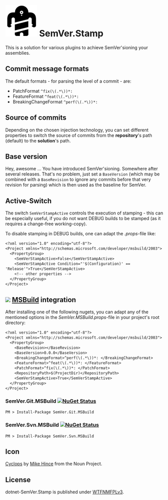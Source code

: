 # ![Icon](Icons/package_icon.png) SemVer.Stamp

This is a solution for various plugins to achieve SemVer'sioning your assemblies.

## Commit message formats

The default formats - for parsing the level of a commit - are:

- PatchFormat `^fix(\(.*\))*: `
- FeatureFormat `^feat(\(.*\))*: `
- BreakingChangeFormat `^perf(\(.*\))*: `

## Source of commits

Depending on the chosen injection technology, you can set different properties to switch the source of commits from the **repository**'s path (default) to the **solution**'s path.

## Base version

Hey, awesome ... You have introduced SemVer'sioning. Somewhere after several releases. That's no problem, just set a `BaseVersion` (which may be combined with a `BaseRevision` to ignore any commits before that very revision for parsing) which is then used as the baseline for SemVer.

## Active-Switch

The switch `SemVerStampActive` controls the execution of stamping - this can be especially useful, if you do not want DEBUG builds to be stamped (as it requires a change-free working-copy).

To disable stamping in DEBUG builds, one can adapt the *.props*-file like:

    <?xml version="1.0" encoding="utf-8"?>
    <Project xmlns="http://schemas.microsoft.com/developer/msbuild/2003">
      <PropertyGroup>
        <SemVerStampActive>False</SemVerStampActive>
        <SemVerStampActive Condition="'$(Configuration)' == 'Release'">True</SemVerStampActive>
        <!-- other properties -->
      </PropertyGroup>
    </Project>

## ![](assets/MSBuild.ico) [MSBuild](https://github.com/Microsoft/msbuild) integration

After installing one of the following nugets, you can adapt any of the mentioned options in the *SemVer.MSBuild.props*-file in your project's root directory:

    <?xml version="1.0" encoding="utf-8"?>
    <Project xmlns="http://schemas.microsoft.com/developer/msbuild/2003">
      <PropertyGroup>
        <BaseRevision></BaseRevision>
        <BaseVersion>0.0.0</BaseVersion>
        <BreakingChangeFormat>^perf(\(.*\))*: </BreakingChangeFormat>
        <FeatureFormat>^feat(\(.*\))*: </FeatureFormat>
        <PatchFormat>^fix(\(.*\))*: </PatchFormat>
        <RepositoryPath>$(ProjectDir)</RepositoryPath>
        <SemVerStampActive>True</SemVerStampActive>
      </PropertyGroup>
    </Project>

### SemVer.Git.MSBuild [![NuGet Status](https://img.shields.io/nuget/v/SemVer.Git.MSBuild.svg?style=flat)](https://www.nuget.org/packages/SemVer.Git.MSBuild/)

    PM > Install-Package SemVer.Git.MSBuild

###  SemVer.Svn.MSBuild [![NuGet Status](https://img.shields.io/nuget/v/SemVer.Svn.MSBuild.svg?style=flat)](https://www.nuget.org/packages/SemVer.Svn.MSBuild/)
    PM > Install-Package SemVer.Svn.MSBuild

## Icon

[Cyclops](https://thenounproject.com/term/cyclops/60203/) by [Mike Hince](https://thenounproject.com/zer0mike) from the Noun Project.

## License

dotnet-SemVer.Stamp is published under [WTFNMFPLv3](//github.com/dittodhole/WTFNMFPLv3).
